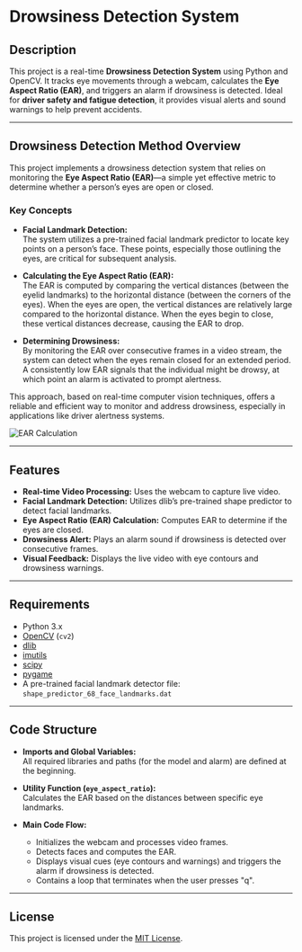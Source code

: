 # Drowsiness Detection System
## Description
This project is a real-time **Drowsiness Detection System** using Python and OpenCV. It tracks eye movements through a webcam, calculates the **Eye Aspect Ratio (EAR)**, and triggers an alarm if drowsiness is detected. Ideal for **driver safety and fatigue detection**, it provides visual alerts and sound warnings to help prevent accidents.

---

## Drowsiness Detection Method Overview

This project implements a drowsiness detection system that relies on monitoring the **Eye Aspect Ratio (EAR)**—a simple yet effective metric to determine whether a person’s eyes are open or closed.

### Key Concepts

- **Facial Landmark Detection:**  
  The system utilizes a pre-trained facial landmark predictor to locate key points on a person’s face. These points, especially those outlining the eyes, are critical for subsequent analysis.

- **Calculating the Eye Aspect Ratio (EAR):**  
  The EAR is computed by comparing the vertical distances (between the eyelid landmarks) to the horizontal distance (between the corners of the eyes). When the eyes are open, the vertical distances are relatively large compared to the horizontal distance. When the eyes begin to close, these vertical distances decrease, causing the EAR to drop.

- **Determining Drowsiness:**  
  By monitoring the EAR over consecutive frames in a video stream, the system can detect when the eyes remain closed for an extended period. A consistently low EAR signals that the individual might be drowsy, at which point an alarm is activated to prompt alertness.

This approach, based on real-time computer vision techniques, offers a reliable and efficient way to monitor and address drowsiness, especially in applications like driver alertness systems.

![EAR Calculation](https://learnopencv.com/wp-content/uploads/2022/09/03-driver-drowsiness-detection-EAR-points.png)

---

## Features

- **Real-time Video Processing:** Uses the webcam to capture live video.
- **Facial Landmark Detection:** Utilizes dlib’s pre-trained shape predictor to detect facial landmarks.
- **Eye Aspect Ratio (EAR) Calculation:** Computes EAR to determine if the eyes are closed.
- **Drowsiness Alert:** Plays an alarm sound if drowsiness is detected over consecutive frames.
- **Visual Feedback:** Displays the live video with eye contours and drowsiness warnings.

---

## Requirements

- Python 3.x
- [OpenCV](https://opencv.org/) (`cv2`)
- [dlib](http://dlib.net/)
- [imutils](https://github.com/jrosebr1/imutils)
- [scipy](https://www.scipy.org/)
- [pygame](https://www.pygame.org/)
- A pre-trained facial landmark detector file: `shape_predictor_68_face_landmarks.dat`
---

## Code Structure

- **Imports and Global Variables:**  
  All required libraries and paths (for the model and alarm) are defined at the beginning.

- **Utility Function (`eye_aspect_ratio`):**  
  Calculates the EAR based on the distances between specific eye landmarks.

- **Main Code Flow:**  
  - Initializes the webcam and processes video frames.
  - Detects faces and computes the EAR.
  - Displays visual cues (eye contours and warnings) and triggers the alarm if drowsiness is detected.
  - Contains a loop that terminates when the user presses "q".

---

## License

This project is licensed under the [MIT License](LICENSE).

